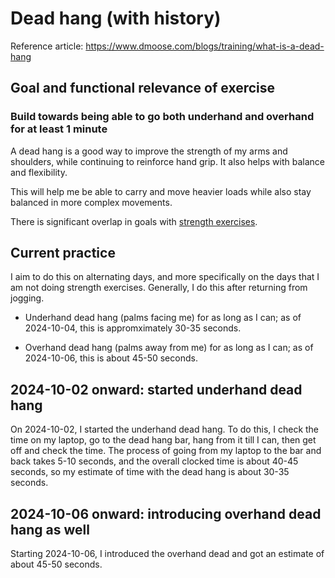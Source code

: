 # Dead hang (with history)

Reference article: https://www.dmoose.com/blogs/training/what-is-a-dead-hang

## Goal and functional relevance of exercise

### Build towards being able to go both underhand and overhand for at least 1 minute

A dead hang is a good way to improve the strength of my arms and
shoulders, while continuing to reinforce hand grip. It also helps with
balance and flexibility.

This will help me be able to carry and move heavier loads while also
stay balanced in more complex movements.

There is significant overlap in goals with [strength
exercises](strength-exercises-with-history.md).

## Current practice

I aim to do this on alternating days, and more specifically on the
days that I am not doing strength exercises. Generally, I do this
after returning from jogging.

* Underhand dead hang (palms facing me) for as long as I can; as of
  2024-10-04, this is appromximately 30-35 seconds.

* Overhand dead hang (palms away from me) for as long as I can; as of
  2024-10-06, this is about 45-50 seconds.

## 2024-10-02 onward: started underhand dead hang

On 2024-10-02, I started the underhand dead hang. To do this, I check
the time on my laptop, go to the dead hang bar, hang from it till I
can, then get off and check the time. The process of going from my
laptop to the bar and back takes 5-10 seconds, and the overall clocked
time is about 40-45 seconds, so my estimate of time with the dead hang
is about 30-35 seconds.

## 2024-10-06 onward: introducing overhand dead hang as well

Starting 2024-10-06, I introduced the overhand dead and got an
estimate of about 45-50 seconds.
